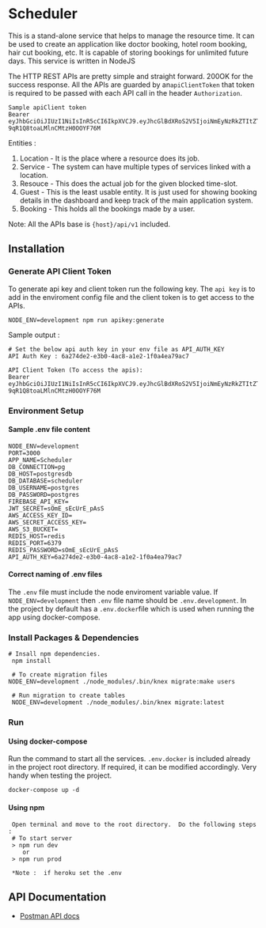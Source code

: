 # Scheduler
This is a stand-alone service that helps to manage the resource time. It can be used to create an application like doctor booking, hotel room booking, hair cut booking, etc. It is capable of storing bookings for unlimited future days. This service is written in NodeJS

The HTTP REST APIs are pretty simple and straight forward. 200OK for the success response. All the APIs are guarded by an`apiClientToken` that token is required to be passed with each API call in the header `Authorization`.

```
Sample apiClient token
Bearer eyJhbGciOiJIUzI1NiIsInR5cCI6IkpXVCJ9.eyJhcGlBdXRoS2V5IjoiNmEyNzRkZTItZTNiMC00YWM4LWExZTItMWYwYTRlYTc5YWM3Iiwic3ViIjowLCJpc3MiOiJTY2hlZHVsZXIiLCJpYXQiOjE1OTA3NTg1MzJ9.dEpniAzPDtjkpzS8-9qR1Q8toaLMlnCMtzH0OOYF76M
```

Entities :
1. Location - It is the place where a resource does its job.
2. Service - The system can have multiple types of services linked with a location.
3. Resouce - This does the actual job for the given blocked time-slot.
4. Guest - This is the least usable entity. It is just used for showing booking details in the dashboard and keep track of the main application system.
5. Booking - This holds all the bookings made by a user.

Note: All the APIs base is ```{host}/api/v1``` included.

## Installation

### Generate API Client Token
To generate api key and client token run the following key. The ```api key``` is to add in the enviroment config file and the client token is to get access to the APIs.
```shell
NODE_ENV=development npm run apikey:generate
```
Sample output : 
```shell
# Set the below api auth key in your env file as API_AUTH_KEY
API Auth Key : 6a274de2-e3b0-4ac8-a1e2-1f0a4ea79ac7

API Client Token (To access the apis): 
Bearer eyJhbGciOiJIUzI1NiIsInR5cCI6IkpXVCJ9.eyJhcGlBdXRoS2V5IjoiNmEyNzRkZTItZTNiMC00YWM4LWExZTItMWYwYTRlYTc5YWM3Iiwic3ViIjowLCJpc3MiOiJTY2hlZHVsZXIiLCJpYXQiOjE1OTA3NTg1MzJ9.dEpniAzPDtjkpzS8-9qR1Q8toaLMlnCMtzH0OOYF76M
```
### Environment Setup
#### Sample .env file content
```shell
NODE_ENV=development
PORT=3000
APP_NAME=Scheduler
DB_CONNECTION=pg
DB_HOST=postgresdb
DB_DATABASE=scheduler
DB_USERNAME=postgres
DB_PASSWORD=postgres
FIREBASE_API_KEY=
JWT_SECRET=sOmE_sEcUrE_pAsS
AWS_ACCESS_KEY_ID=
AWS_SECRET_ACCESS_KEY=
AWS_S3_BUCKET=
REDIS_HOST=redis
REDIS_PORT=6379
REDIS_PASSWORD=sOmE_sEcUrE_pAsS
API_AUTH_KEY=6a274de2-e3b0-4ac8-a1e2-1f0a4ea79ac7
```
#### Correct naming of .env files
The ```.env``` file must include the node enviroment variable value. If ```NODE_ENV=development``` then ```.env``` file name should be ```.env.development```. In the project by default has a ```.env.docker```file which is used when running the app using docker-compose.

### Install Packages & Dependencies
```shell
# Insall npm dependencies.
 npm install
 
 # To create migration files
NODE_ENV=development ./node_modules/.bin/knex migrate:make users
 
 # Run migration to create tables
 NODE_ENV=development ./node_modules/.bin/knex migrate:latest
```
### Run
#### Using docker-compose
Run the command to start all the services. ```.env.docker``` is included already in the project root directory. If required, it can be modified accordingly. Very handy when testing the project.
```shell
docker-compose up -d
```
#### Using npm
```shell
 Open terminal and move to the root directory.  Do the following steps :
 # To start server
 > npm run dev
 	or
 > npm run prod
 
 *Note :  if heroku set the .env
```
## API Documentation
- [Postman API docs](http://https://documenter.getpostman.com/view/3133283/Szt8fAc5 "Postman API docs")
